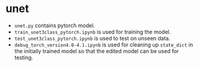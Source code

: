 # unet

- `unet.py` contains pytorch model.
- `train_unet3class_pytorch.ipynb` is used for training the model.
- `test_unet3class_pytorch.ipynb` is used to test on unseen data.
- `debug_torch_version4.0-4.1.ipynb` is used for cleaning up `state_dict` in the initially trained model so that the edited model can be used for testing.

